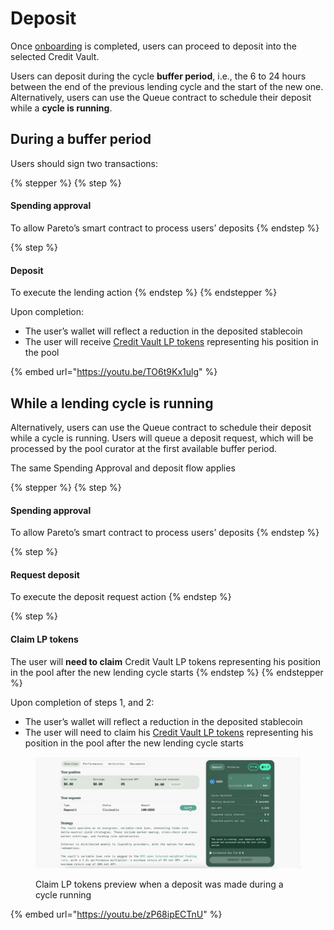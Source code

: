 # Deposit

Once [onboarding](onboarding.md) is completed, users can proceed to deposit into the selected Credit Vault.&#x20;

Users can deposit during the cycle **buffer period**, i.e., the 6 to 24 hours between the end of the previous lending cycle and the start of the new one. Alternatively, users can use the Queue contract to schedule their deposit while a **cycle is running**.

## During a buffer period

Users should sign two transactions:

{% stepper %}
{% step %}
#### Spending approval

To allow Pareto’s smart contract to process users’ deposits
{% endstep %}

{% step %}
#### Deposit

To execute the lending action
{% endstep %}
{% endstepper %}

Upon completion:

* The user’s wallet will reflect a reduction in the deposited stablecoin
* The user will receive [Credit Vault LP tokens](../../../../developers/addresses/product/credit-vaults.md) representing his position in the pool

{% embed url="https://youtu.be/TO6t9Kx1ulg" %}

## While a lending cycle is running

Alternatively, users can use the Queue contract to schedule their deposit while a cycle is running. Users will queue a deposit request, which will be processed by the pool curator at the first available buffer period.&#x20;

The same Spending Approval and deposit flow applies

{% stepper %}
{% step %}
#### Spending approval

To allow Pareto’s smart contract to process users’ deposits
{% endstep %}

{% step %}
#### Request deposit

To execute the deposit request action
{% endstep %}

{% step %}
#### Claim LP tokens

The user will **need to claim** Credit Vault LP tokens representing his position in the pool after the new lending cycle starts
{% endstep %}
{% endstepper %}

Upon completion of steps 1, and 2:

* The user’s wallet will reflect a reduction in the deposited stablecoin
* The user will need to claim his [Credit Vault LP tokens](../../../../developers/addresses/product/credit-vaults.md) representing his position in the pool after the new lending cycle starts

<figure><img src="../../../../.gitbook/assets/image (1).png" alt=""><figcaption><p>Claim LP tokens preview when a deposit was made during a cycle running</p></figcaption></figure>

{% embed url="https://youtu.be/zP68ipECTnU" %}
